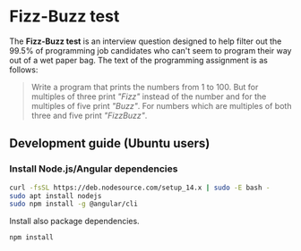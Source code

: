 # Fizz-Buzz test
The **Fizz-Buzz test** is an interview question designed to help filter out the 99.5% of programming job candidates who can't seem to program their way out of a wet paper bag. The text of the programming assignment is as follows:

>Write a program that prints the numbers from 1 to 100. But for multiples of three print *"Fizz"* instead of the number and for the multiples of five print *"Buzz"*. For numbers which are multiples of both three and five print *"FizzBuzz"*.

## Development guide (Ubuntu users)

### Install Node.js/Angular dependencies

```bash
curl -fsSL https://deb.nodesource.com/setup_14.x | sudo -E bash -
sudo apt install nodejs
sudo npm install -g @angular/cli
```

Install also package dependencies.

```bash
npm install
```
